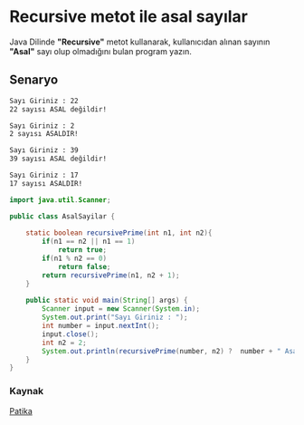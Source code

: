 # Recursive metot ile asal sayılar

Java Dilinde **"Recursive"** metot kullanarak, kullanıcıdan alınan sayının **"Asal"** sayı olup olmadığını bulan program yazın.

## Senaryo

```txt
Sayı Giriniz : 22
22 sayısı ASAL değildir!

Sayı Giriniz : 2
2 sayısı ASALDIR!

Sayı Giriniz : 39
39 sayısı ASAL değildir!

Sayı Giriniz : 17
17 sayısı ASALDIR!
```

```java
import java.util.Scanner; 

public class AsalSayilar {
    
    static boolean recursivePrime(int n1, int n2){
        if(n1 == n2 || n1 == 1)
            return true;
        if(n1 % n2 == 0)
            return false;
        return recursivePrime(n1, n2 + 1);
    }
    
    public static void main(String[] args) {
        Scanner input = new Scanner(System.in);
        System.out.print("Sayı Giriniz : ");
        int number = input.nextInt();
        input.close();
        int n2 = 2;
        System.out.println(recursivePrime(number, n2) ?  number + " Asal sayıdır" : number + " Asal sayı Değil");
    }
}
```

### Kaynak

[Patika](https://app.patika.dev/moduller/java101/odev-recursive-prime)

